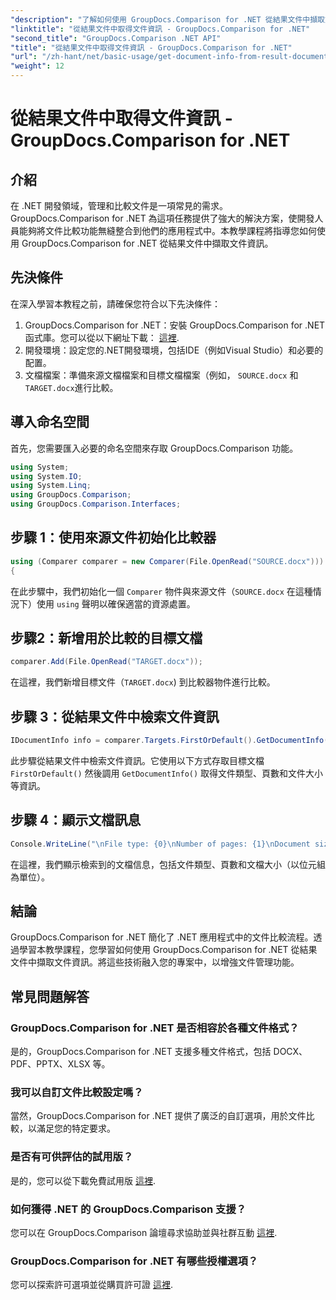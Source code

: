 ```yaml
---
"description": "了解如何使用 GroupDocs.Comparison for .NET 從結果文件中擷取文件資訊。本指南為 .NET 開發人員說明了簡單的步驟。"
"linktitle": "從結果文件中取得文件資訊 - GroupDocs.Comparison for .NET"
"second_title": "GroupDocs.Comparison .NET API"
"title": "從結果文件中取得文件資訊 - GroupDocs.Comparison for .NET"
"url": "/zh-hant/net/basic-usage/get-document-info-from-result-document/"
"weight": 12
---
```


# 從結果文件中取得文件資訊 - GroupDocs.Comparison for .NET

## 介紹
在 .NET 開發領域，管理和比較文件是一項常見的需求。 GroupDocs.Comparison for .NET 為這項任務提供了強大的解決方案，使開發人員能夠將文件比較功能無縫整合到他們的應用程式中。本教學課程將指導您如何使用 GroupDocs.Comparison for .NET 從結果文件中擷取文件資訊。 
## 先決條件
在深入學習本教程之前，請確保您符合以下先決條件：
1. GroupDocs.Comparison for .NET：安裝 GroupDocs.Comparison for .NET 函式庫。您可以從以下網址下載： [這裡](https://releases。groupdocs.com/comparison/net/).
2. 開發環境：設定您的.NET開發環境，包括IDE（例如Visual Studio）和必要的配置。
3. 文檔檔案：準備來源文檔檔案和目標文檔檔案（例如， `SOURCE.docx` 和 `TARGET.docx`進行比較。

## 導入命名空間
首先，您需要匯入必要的命名空間來存取 GroupDocs.Comparison 功能。

```csharp
using System;
using System.IO;
using System.Linq;
using GroupDocs.Comparison;
using GroupDocs.Comparison.Interfaces;
```

## 步驟 1：使用來源文件初始化比較器
```csharp
using (Comparer comparer = new Comparer(File.OpenRead("SOURCE.docx")))
{
```
在此步驟中，我們初始化一個 `Comparer` 物件與來源文件（`SOURCE.docx` 在這種情況下）使用 `using` 聲明以確保適當的資源處置。
## 步驟2：新增用於比較的目標文檔
```csharp
comparer.Add(File.OpenRead("TARGET.docx"));
```
在這裡，我們新增目標文件（`TARGET.docx`) 到比較器物件進行比較。
## 步驟 3：從結果文件中檢索文件資訊
```csharp
IDocumentInfo info = comparer.Targets.FirstOrDefault().GetDocumentInfo();
```
此步驟從結果文件中檢索文件資訊。它使用以下方式存取目標文檔 `FirstOrDefault()` 然後調用 `GetDocumentInfo()` 取得文件類型、頁數和文件大小等資訊。
## 步驟 4：顯示文檔訊息
```csharp
Console.WriteLine("\nFile type: {0}\nNumber of pages: {1}\nDocument size: {2} bytes", info.FileType, info.PageCount, info.Size);
```
在這裡，我們顯示檢索到的文檔信息，包括文件類型、頁數和文檔大小（以位元組為單位）。

## 結論
GroupDocs.Comparison for .NET 簡化了 .NET 應用程式中的文件比較流程。透過學習本教學課程，您學習如何使用 GroupDocs.Comparison for .NET 從結果文件中擷取文件資訊。將這些技術融入您的專案中，以增強文件管理功能。
## 常見問題解答
### GroupDocs.Comparison for .NET 是否相容於各種文件格式？
是的，GroupDocs.Comparison for .NET 支援多種文件格式，包括 DOCX、PDF、PPTX、XLSX 等。
### 我可以自訂文件比較設定嗎？
當然，GroupDocs.Comparison for .NET 提供了廣泛的自訂選項，用於文件比較，以滿足您的特定要求。
### 是否有可供評估的試用版？
是的，您可以從下載免費試用版 [這裡](https://releases。groupdocs.com/).
### 如何獲得 .NET 的 GroupDocs.Comparison 支援？
您可以在 GroupDocs.Comparison 論壇尋求協助並與社群互動 [這裡](https://forum。groupdocs.com/c/comparison/12).
### GroupDocs.Comparison for .NET 有哪些授權選項？
您可以探索許可選項並從購買許可證 [這裡](https://purchase。groupdocs.com/buy).